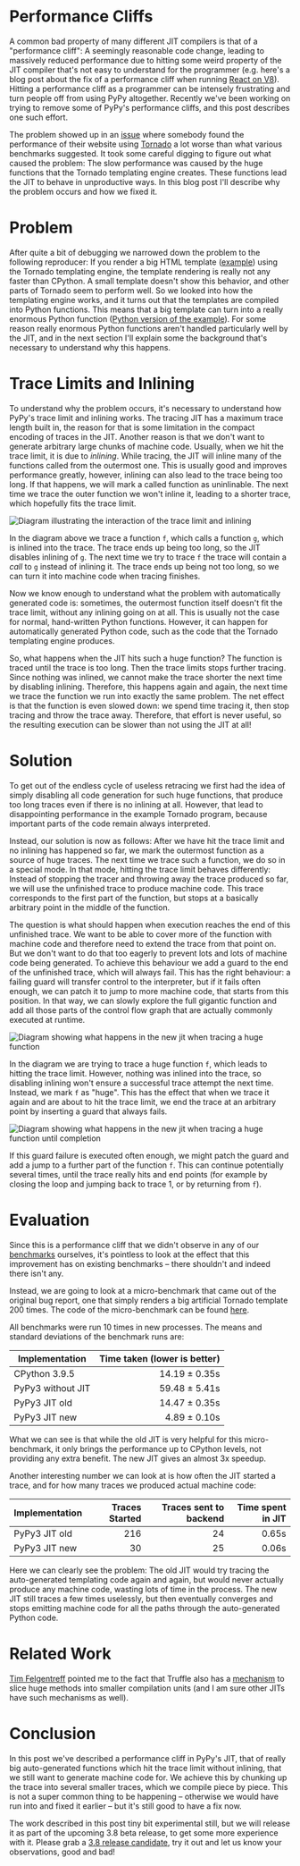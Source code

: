 <!--
.. title: Better JIT Support for Auto-Generated Python Code
.. slug: jit-auto-generated-code
.. date: 2021-09-17 19:55:09 UTC
.. tags: 
.. category: 
.. link: 
.. description: 
.. type: text
.. author: Carl Friedrich Bolz-Tereick
-->

# Performance Cliffs

A common bad property of many different JIT compilers is that of a "performance
cliff": A seemingly reasonable code change, leading to massively reduced
performance due to hitting some weird property of the JIT compiler that's not
easy to understand for the programmer (e.g. here's a blog post about the fix of
a performance cliff when running [React on
V8](https://v8.dev/blog/react-cliff)). Hitting a performance cliff as a
programmer can be intensely frustrating and turn people off from using PyPy
altogether. Recently we've been working on trying to remove some of PyPy's
performance cliffs, and this post describes one such effort.

The problem showed up in an [issue](https://foss.heptapod.net/pypy/pypy/-/issues/3402)
where somebody found the performance
of their website using [Tornado](https://www.tornadoweb.org/en/stable/) a lot
worse than what various benchmarks suggested. It took some careful digging to
figure out what caused the problem: The slow performance was caused by the huge
functions that the Tornado templating engine creates. These functions lead the
JIT to behave in unproductive ways. In this blog post I'll describe why the
problem occurs and how we fixed it.

# Problem

After quite a bit of debugging we narrowed down the problem to the following
reproducer: If you render a big HTML template
([example](https://gist.github.com/cfbolz/4a346d104fee41affc860a7b928b7291#file-index-html))
using the Tornado templating engine, the template rendering is really not any
faster than CPython. A small template doesn't show this behavior, and other
parts of Tornado seem to perform well. So we looked into how the templating
engine works, and it turns out that the templates are compiled into Python
functions. This means that a big template can turn into a really enormous Python
function ([Python version of the
example](https://gist.github.com/cfbolz/4a346d104fee41affc860a7b928b7291#file-zz_autogenerated-py)).
For some reason really enormous Python functions aren't handled particularly
well by the JIT, and in the next section I'll explain some the background that's
necessary to understand why this happens.

# Trace Limits and Inlining

To understand why the problem occurs, it's necessary to understand how PyPy's
trace limit and inlining works. The tracing JIT has a maximum trace length built
in, the reason for that is some limitation in the compact encoding of traces in
the JIT. Another reason is that we don't want to generate arbitrary large chunks
of machine code. Usually, when we hit the trace limit, it is due to *inlining*.
While tracing, the JIT will inline many of the functions called from the
outermost one. This is usually good and improves performance greatly, however,
inlining can also lead to the trace being too long. If that happens, we
will mark a called function as uninlinable. The next time we trace the outer
function we won't inline it, leading to a shorter trace, which hopefully fits
the trace limit.

![Diagram illustrating the interaction of the trace limit and inlining](/images/2021-open-ended-traces-01-inlining.svg)

In the diagram above we trace a function `f`, which calls a function `g`, which
is inlined into the trace. The trace ends up being too long, so the JIT
disables inlining of `g`. The next time we try to trace `f` the trace will
contain a *call* to `g` instead of inlining it. The trace ends up being not too
long, so we can turn it into machine code when tracing finishes.

Now we know enough to understand what the problem with automatically generated
code is: sometimes, the outermost function itself
doesn't fit the trace limit, without any inlining going on at all. This is
usually not the case for normal, hand-written Python functions. However, it can
happen for automatically generated Python code, such as the code that the
Tornado templating engine produces.

So, what happens when the JIT hits such a huge function? The function is traced
until the trace is too long. Then the trace limits stops further tracing. Since
nothing was inlined, we cannot make the trace shorter the next time by disabling
inlining. Therefore, this happens again and again, the next time we trace the
function we run into exactly the same problem. The net effect is that the
function is even slowed down: we spend time tracing it, then stop tracing and
throw the trace away. Therefore, that effort is never useful, so the resulting
execution can be slower than not using the JIT at all!


# Solution

To get out of the endless cycle of useless retracing we first had the idea of
simply disabling all code generation for such huge functions, that produce too long
traces even if there is no inlining at all. However, that lead to disappointing
performance in the example Tornado program, because important parts of the code
remain always interpreted.

Instead, our solution is now as follows: After we have hit the trace limit and
no inlining has happened so far, we mark the outermost function as a source of huge
traces. The next time we trace such a function, we do so in a special mode. In
that mode, hitting the trace limit behaves differently: Instead of stopping the
tracer and throwing away the trace produced so far, we will use the unfinished
trace to produce machine code. This trace corresponds to the first part of the
function, but stops at a basically arbitrary point in the middle of the
function.

The question is what should happen when execution
reaches the end of this unfinished trace. We want to be able to cover more of
the function with machine code and therefore need to extend the trace
from that point on. But we don't want to do that too
eagerly to prevent lots and lots of machine code being generated. To achieve
this behaviour we add a guard to the end of the unfinished trace, which will
always fail. This has the right behaviour: a failing guard will transfer control
to the interpreter, but if it fails often enough, we can patch it to jump to
more machine code, that starts from this position. In that way, we can slowly
explore the full gigantic function and add all those parts of the control flow
graph that are actually commonly executed at runtime.

![Diagram showing what happens in the new jit when tracing a huge function](/images/2021-open-ended-traces-02-no-inlining.svg)

In the diagram we are trying to trace a huge function `f`, which leads to
hitting the trace limit. However, nothing was inlined into the trace, so
disabling inlining won't ensure a successful trace attempt the next time.
Instead, we mark `f` as "huge". This has the effect that when we trace it again
and are about to hit the trace limit, we end the trace at an arbitrary point by
inserting a guard that always fails.

![Diagram showing what happens in the new jit when tracing a huge function until completion](/images/2021-open-ended-traces-03-complete.svg)

If this guard failure is executed often enough, we might patch the guard and
add a jump to a further part of the function `f`. This can continue potentially
several times, until the trace really hits and end points (for example by
closing the loop and jumping back to trace 1, or by returning from `f`).

# Evaluation

Since this is a performance cliff that we didn't observe in any of our
[benchmarks](http://speed.pypy.org/) ourselves, it's pointless to look at the
effect that this improvement has on existing benchmarks – there shouldn't and
indeed there isn't any.

Instead, we are going to look at a micro-benchmark that came out of the
original bug report, one that simply renders a big artificial Tornado template
200 times. The code of the micro-benchmark can be found
[here](https://gist.github.com/cfbolz/4a346d104fee41affc860a7b928b7291).

All benchmarks were run 10 times in new processes. The means and standard
deviations of the benchmark runs are:

| Implementation   | Time taken (lower is better) |
|------------------|-----------------------------:|
|CPython 3.9.5     | 14.19 ± 0.35s                |
|PyPy3 without JIT | 59.48 ± 5.41s                |
|PyPy3 JIT old     | 14.47 ± 0.35s                |
|PyPy3 JIT new     |  4.89 ± 0.10s                |

What we can see is that while the old JIT is very helpful for this
micro-benchmark, it only brings the performance up to CPython levels, not
providing any extra benefit. The new JIT gives an almost 3x speedup.

Another interesting number we can look at is how often the JIT started a trace,
and for how many traces we produced actual machine code:

| Implementation   | Traces Started | Traces sent to backend | Time spent in JIT |
|------------------|---------------:|-----------------------:|------------------:|
| PyPy3 JIT old    | 216            | 24                     | 0.65s             |
| PyPy3 JIT new    | 30             | 25                     | 0.06s             |

Here we can clearly see the problem: The old JIT would try tracing the
auto-generated templating code again and again, but would never actually produce
any machine code, wasting lots of time in the process. The new JIT still traces a
few times uselessly, but then eventually converges and stops emitting machine
code for all the paths through the auto-generated Python code.


<!--
1: /home/cfbolz/projects/small-commits-pypy/pypy/goal/pypy-c-38-jit-chunked-traces -jit off render.py
            Mean        Std.Dev.    Min         Median      Max
real        59.479      5.411       51.864      59.966      67.721      
user        59.395      5.383       51.821      59.859      67.585      
sys         0.058       0.034       0.020       0.056       0.108

1: pypy3 render.py
            Mean        Std.Dev.    Min         Median      Max
real        14.469      0.352       13.744      14.472      15.174      
user        14.399      0.359       13.671      14.402      15.126      
sys         0.050       0.034       0.024       0.042       0.148

Tracing:      	216	0.653033
Backend:      	24	0.003664
TOTAL:      		14.854610
ops:             	2217432
heapcached ops:  	701575
recorded ops:    	643513
  calls:         	60038
guards:          	330245
opt ops:         	1876
opt guards:      	465
opt guards shared:	237
forcings:        	0
abort: trace too long:	191
abort: compiling:	0
abort: vable escape:	0
abort: bad loop: 	0
abort: force quasi-immut:	1
nvirtuals:       	391
nvholes:         	122
nvreused:        	141
vecopt tried:    	0
vecopt success:  	0
Total # of loops:	17
Total # of bridges:	8
Freed # of loops:	5
Freed # of bridges:	5


1: /home/cfbolz/projects/small-commits-pypy/pypy/goal/pypy-c-38-jit-chunked-traces render.py
            Mean        Std.Dev.    Min         Median      Max
real        4.892       0.098       4.718       4.882       5.118       
user        4.807       0.097       4.644       4.797       5.022       
sys         0.067       0.019       0.040       0.070       0.096


Tracing:      	30	0.060128
Backend:      	25	0.033536
TOTAL:      		4.551791
ops:             	124584
heapcached ops:  	53962
recorded ops:    	33486
  calls:         	4389
guards:          	14061
opt ops:         	18922
opt guards:      	4281
opt guards shared:	2248
forcings:        	0
abort: trace too long:	4
abort: compiling:	0
abort: vable escape:	0
abort: bad loop: 	0
abort: force quasi-immut:	1
abort: segmenting trace:	5
nvirtuals:       	314
nvholes:         	90
nvreused:        	114
vecopt tried:    	0
vecopt success:  	0
Total # of loops:	14
Total # of bridges:	12
Freed # of loops:	0
Freed # of bridges:	0

-->

# Related Work

[Tim Felgentreff](https://www.timfelgentreff.de/) pointed me to the fact that
Truffle also has a
[mechanism](https://www.graalvm.org/truffle/javadoc/com/oracle/truffle/api/nodes/BlockNode.html)
to slice huge methods into smaller compilation units (and I am sure other JITs
have such mechanisms as well).


# Conclusion

In this post we've described a performance cliff in PyPy's JIT, that of really
big auto-generated functions which hit the trace limit without inlining, that we
still want to generate machine code for. We achieve this by chunking up the
trace into several smaller traces, which we compile piece by piece. This is not
a super common thing to be happening – otherwise we would have run into and
fixed it earlier – but it's still good to have a fix now.

The work
described in this post tiny bit experimental still, but we will release it as
part of the upcoming 3.8 beta release, to get some more experience with it.
Please grab a [3.8 release
candidate](https://mail.python.org/pipermail/pypy-dev/2021-September/016214.html),
try it out and let us know your observations, good and bad!
